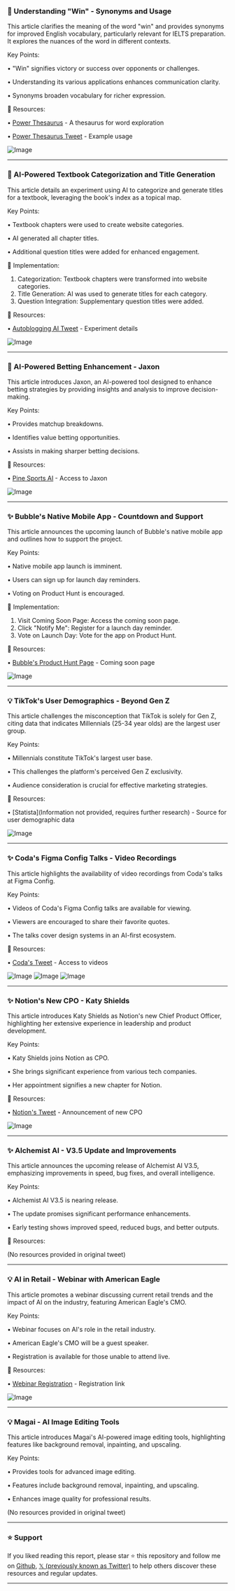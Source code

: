 ### 🤖 Understanding "Win" - Synonyms and Usage

This article clarifies the meaning of the word "win" and provides synonyms for improved English vocabulary, particularly relevant for IELTS preparation.  It explores the nuances of the word in different contexts.

Key Points:

• "Win" signifies victory or success over opponents or challenges.


•  Understanding its various applications enhances communication clarity.


•  Synonyms broaden vocabulary for richer expression.



🔗 Resources:

• [Power Thesaurus](https://x.com/PowerThesaurus) -  A thesaurus for word exploration

• [Power Thesaurus Tweet](https://x.com/PowerThesaurus/status/1927169715991871521) - Example usage

![Image](https://pbs.twimg.com/media/Gr6upE6XAAENP_b?format=jpg&name=small)


---
### 🚀 AI-Powered Textbook Categorization and Title Generation

This article details an experiment using AI to categorize and generate titles for a textbook, leveraging the book's index as a topical map.

Key Points:

•  Textbook chapters were used to create website categories.


•  AI generated all chapter titles.


•  Additional question titles were added for enhanced engagement.



🚀 Implementation:

1. Categorization:  Textbook chapters were transformed into website categories.
2. Title Generation: AI was used to generate titles for each category.
3. Question Integration:  Supplementary question titles were added.


🔗 Resources:

• [Autoblogging AI Tweet](https://x.com/autobloggingai/status/1927165436304544111) -  Experiment details

![Image](https://pbs.twimg.com/media/Gr6qt3UWcAA731C?format=jpg&name=small)


---
### 🚀 AI-Powered Betting Enhancement - Jaxon

This article introduces Jaxon, an AI-powered tool designed to enhance betting strategies by providing insights and analysis to improve decision-making.

Key Points:

•  Provides matchup breakdowns.


•  Identifies value betting opportunities.


•  Assists in making sharper betting decisions.



🔗 Resources:

• [Pine Sports AI](http://pine-sports.com) - Access to Jaxon

![Image](https://pbs.twimg.com/amplify_video_thumb/1927153248776892416/img/FgpgtvO_JSjsiMQL.jpg)


---
### ✨ Bubble's Native Mobile App - Countdown and Support

This article announces the upcoming launch of Bubble's native mobile app and outlines how to support the project.

Key Points:

•  Native mobile app launch is imminent.


•  Users can sign up for launch day reminders.


•  Voting on Product Hunt is encouraged.



🚀 Implementation:

1. Visit Coming Soon Page: Access the coming soon page.
2. Click "Notify Me":  Register for a launch day reminder.
3. Vote on Launch Day: Vote for the app on Product Hunt.


🔗 Resources:

• [Bubble's Product Hunt Page](https://bble.io/producthunt) - Coming soon page


![Image](https://pbs.twimg.com/media/GrpD6EwWAAAqic_?format=jpg&name=small)


---
### 💡 TikTok's User Demographics - Beyond Gen Z

This article challenges the misconception that TikTok is solely for Gen Z, citing data that indicates Millennials (25-34 year olds) are the largest user group.

Key Points:

• Millennials constitute TikTok's largest user base.


•  This challenges the platform's perceived Gen Z exclusivity.


•  Audience consideration is crucial for effective marketing strategies.



🔗 Resources:

• [Statista](Information not provided, requires further research) -  Source for user demographic data

![Image](https://pbs.twimg.com/media/Grk0OkvXMAA1wBH?format=jpg&name=small)


---
### ✨ Coda's Figma Config Talks - Video Recordings

This article highlights the availability of video recordings from Coda's talks at Figma Config.

Key Points:

•  Videos of Coda's Figma Config talks are available for viewing.


•  Viewers are encouraged to share their favorite quotes.


•  The talks cover design systems in an AI-first ecosystem.



🔗 Resources:

• [Coda's Tweet](https://x.com/coda_hq/status/1925573080082260184) -  Access to videos

![Image](https://pbs.twimg.com/media/GrkBsoGboAAPIo5?format=jpg&name=small)
![Image](https://pbs.twimg.com/media/GrkBsoCboAonYJ2?format=jpg&name=360x360)
![Image](https://pbs.twimg.com/media/GrkBsoHboAMRC8n?format=jpg&name=360x360)


---
### ✨ Notion's New CPO - Katy Shields

This article introduces Katy Shields as Notion's new Chief Product Officer, highlighting her extensive experience in leadership and product development.

Key Points:

•  Katy Shields joins Notion as CPO.


•  She brings significant experience from various tech companies.


•  Her appointment signifies a new chapter for Notion.



🔗 Resources:

• [Notion's Tweet](https://x.com/NotionHQ/status/1925341041164787716) - Announcement of new CPO


![Image](https://pbs.twimg.com/media/GrgvXCOboAEzDaT?format=jpg&name=small)


---
### ✨ Alchemist AI - V3.5 Update and Improvements

This article announces the upcoming release of Alchemist AI V3.5, emphasizing improvements in speed, bug fixes, and overall intelligence.

Key Points:

•  Alchemist AI V3.5 is nearing release.


•  The update promises significant performance enhancements.


•  Early testing shows improved speed, reduced bugs, and better outputs.



🔗 Resources:

(No resources provided in original tweet)


---
### 💡 AI in Retail - Webinar with American Eagle

This article promotes a webinar discussing current retail trends and the impact of AI on the industry, featuring American Eagle's CMO.

Key Points:

•  Webinar focuses on AI's role in the retail industry.


•  American Eagle's CMO will be a guest speaker.


•  Registration is available for those unable to attend live.



🔗 Resources:

• [Webinar Registration](https://go.writer.com/ae-webinar-2025?utm_source=x&utm_medium=organic-social&utm_campaign=ae-webinar2025…) -  Registration link

![Image](https://pbs.twimg.com/amplify_video_thumb/1924883892164820992/img/DQMhfMge3Ut9lT42.jpg)


---
### 💡 Magai - AI Image Editing Tools

This article introduces Magai's AI-powered image editing tools, highlighting features like background removal, inpainting, and upscaling.

Key Points:

•  Provides tools for advanced image editing.


•  Features include background removal, inpainting, and upscaling.


•  Enhances image quality for professional results.



(No resources provided in original tweet)


---

### ⭐️ Support

If you liked reading this report, please star ⭐️ this repository and follow me on [Github](https://github.com/Drix10), [𝕏 (previously known as Twitter)](https://x.com/DRIX_10_) to help others discover these resources and regular updates.

---